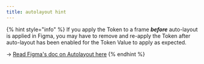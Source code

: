 ```yaml
---
title: autolayout hint
---
```


{% hint style="info" %}
If you apply the Token to a frame _**before**_ auto-layout is applied in Figma, you may have to remove and re-apply the Token after auto-layout has been enabled for the Token Value to apply as expected.

→ [Read Figma's doc on Autolayout here](https://help.figma.com/hc/en-us/articles/360040451373-Explore-auto-layout-properties)
{% endhint %}
